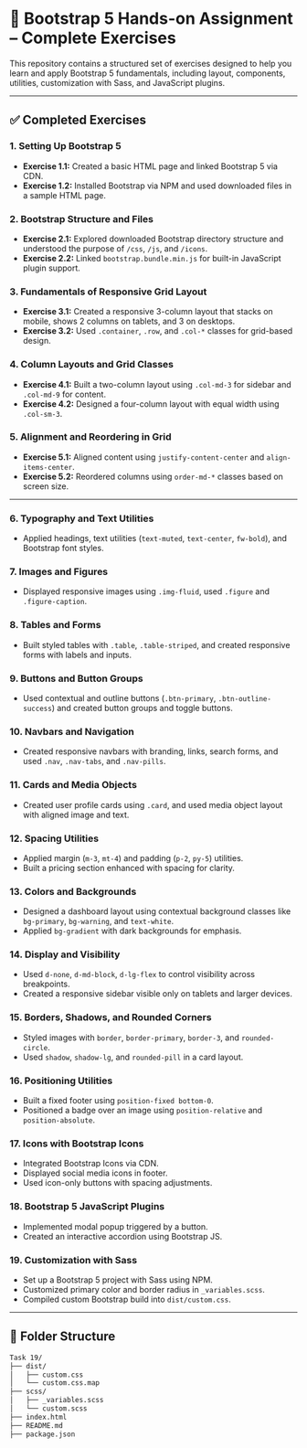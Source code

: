 # 🚀 Bootstrap 5 Hands-on Assignment – Complete Exercises

This repository contains a structured set of exercises designed to help you learn and apply Bootstrap 5 fundamentals, including layout, components, utilities, customization with Sass, and JavaScript plugins.

---

## ✅ Completed Exercises

### 1. Setting Up Bootstrap 5
- **Exercise 1.1:** Created a basic HTML page and linked Bootstrap 5 via CDN.
- **Exercise 1.2:** Installed Bootstrap via NPM and used downloaded files in a sample HTML page.

### 2. Bootstrap Structure and Files
- **Exercise 2.1:** Explored downloaded Bootstrap directory structure and understood the purpose of `/css`, `/js`, and `/icons`.
- **Exercise 2.2:** Linked `bootstrap.bundle.min.js` for built-in JavaScript plugin support.

### 3. Fundamentals of Responsive Grid Layout
- **Exercise 3.1:** Created a responsive 3-column layout that stacks on mobile, shows 2 columns on tablets, and 3 on desktops.
- **Exercise 3.2:** Used `.container`, `.row`, and `.col-*` classes for grid-based design.

### 4. Column Layouts and Grid Classes
- **Exercise 4.1:** Built a two-column layout using `.col-md-3` for sidebar and `.col-md-9` for content.
- **Exercise 4.2:** Designed a four-column layout with equal width using `.col-sm-3`.

### 5. Alignment and Reordering in Grid
- **Exercise 5.1:** Aligned content using `justify-content-center` and `align-items-center`.
- **Exercise 5.2:** Reordered columns using `order-md-*` classes based on screen size.

---

### 6. Typography and Text Utilities
- Applied headings, text utilities (`text-muted`, `text-center`, `fw-bold`), and Bootstrap font styles.

### 7. Images and Figures
- Displayed responsive images using `.img-fluid`, used `.figure` and `.figure-caption`.

### 8. Tables and Forms
- Built styled tables with `.table`, `.table-striped`, and created responsive forms with labels and inputs.

### 9. Buttons and Button Groups
- Used contextual and outline buttons (`.btn-primary`, `.btn-outline-success`) and created button groups and toggle buttons.

### 10. Navbars and Navigation
- Created responsive navbars with branding, links, search forms, and used `.nav`, `.nav-tabs`, and `.nav-pills`.

### 11. Cards and Media Objects
- Created user profile cards using `.card`, and used media object layout with aligned image and text.

### 12. Spacing Utilities
- Applied margin (`m-3`, `mt-4`) and padding (`p-2`, `py-5`) utilities.
- Built a pricing section enhanced with spacing for clarity.

### 13. Colors and Backgrounds
- Designed a dashboard layout using contextual background classes like `bg-primary`, `bg-warning`, and `text-white`.
- Applied `bg-gradient` with dark backgrounds for emphasis.

### 14. Display and Visibility
- Used `d-none`, `d-md-block`, `d-lg-flex` to control visibility across breakpoints.
- Created a responsive sidebar visible only on tablets and larger devices.

### 15. Borders, Shadows, and Rounded Corners
- Styled images with `border`, `border-primary`, `border-3`, and `rounded-circle`.
- Used `shadow`, `shadow-lg`, and `rounded-pill` in a card layout.

### 16. Positioning Utilities
- Built a fixed footer using `position-fixed bottom-0`.
- Positioned a badge over an image using `position-relative` and `position-absolute`.

### 17. Icons with Bootstrap Icons
- Integrated Bootstrap Icons via CDN.
- Displayed social media icons in footer.
- Used icon-only buttons with spacing adjustments.

### 18. Bootstrap 5 JavaScript Plugins
- Implemented modal popup triggered by a button.
- Created an interactive accordion using Bootstrap JS.

### 19. Customization with Sass
- Set up a Bootstrap 5 project with Sass using NPM.
- Customized primary color and border radius in `_variables.scss`.
- Compiled custom Bootstrap build into `dist/custom.css`.

---

## 📁 Folder Structure

```bash
Task 19/
├── dist/
│   ├── custom.css
│   └── custom.css.map
├── scss/
│   ├── _variables.scss
│   └── custom.scss
├── index.html
├── README.md
├── package.json
